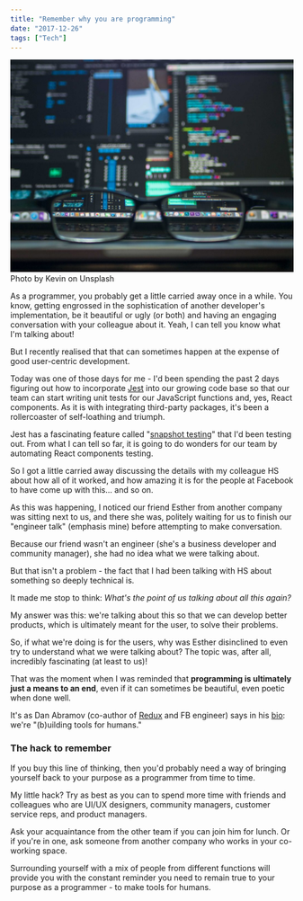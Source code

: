```yaml
---
title: "Remember why you are programming"
date: "2017-12-26"
tags: ["Tech"]
---
```


![spectacles sitting in front of a laptop focusing text on screen - remember why you are programming blog post banner](images/kevin-364843-1024x768.jpg) Photo by Kevin on Unsplash

As a programmer, you probably get a little carried away once in a while. You know, getting engrossed in the sophistication of another developer's implementation, be it beautiful or ugly (or both) and having an engaging conversation with your colleague about it. Yeah, I can tell you know what I'm talking about!

But I recently realised that that can sometimes happen at the expense of good user-centric development.

Today was one of those days for me - I'd been spending the past 2 days figuring out how to incorporate [Jest](https://facebook.github.io/jest/) into our growing code base so that our team can start writing unit tests for our JavaScript functions and, yes, React components. As it is with integrating third-party packages, it's been a rollercoaster of self-loathing and triumph.

Jest has a fascinating feature called "[snapshot testing](https://facebook.github.io/jest/docs/en/snapshot-testing.html)" that I'd been testing out. From what I can tell so far, it is going to do wonders for our team by automating React components testing.

So I got a little carried away discussing the details with my colleague HS about how all of it worked, and how amazing it is for the people at Facebook to have come up with this... and so on.

As this was happening, I noticed our friend Esther from another company was sitting next to us, and there she was, politely waiting for us to finish our "engineer talk" (emphasis mine) before attempting to make conversation.

Because our friend wasn't an engineer (she's a business developer and community manager), she had no idea what we were talking about.

But that isn't a problem - the fact that I had been talking with HS about something so deeply technical is.

It made me stop to think: _What's the point of us talking about all this again?_

My answer was this: we're talking about this so that we can develop better products, which is ultimately meant for the user, to solve their problems.

So, if what we're doing is for the users, why was Esther disinclined to even try to understand what we were talking about? The topic was, after all, incredibly fascinating (at least to us)!

That was the moment when I was reminded that **programming is ultimately just a means to an end**, even if it can sometimes be beautiful, even poetic when done well.

It's as Dan Abramov (co-author of [Redux](https://redux.js.org/) and FB engineer) says in his [bio](https://medium.com/@dan_abramov): we're "(b)uilding tools for humans."

### The hack to remember

If you buy this line of thinking, then you'd probably need a way of bringing yourself back to your purpose as a programmer from time to time.

My little hack? Try as best as you can to spend more time with friends and colleagues who are UI/UX designers, community managers, customer service reps, and product managers.

Ask your acquaintance from the other team if you can join him for lunch. Or if you're in one, ask someone from another company who works in your co-working space.

Surrounding yourself with a mix of people from different functions will provide you with the constant reminder you need to remain true to your purpose as a programmer - to make tools for humans.
